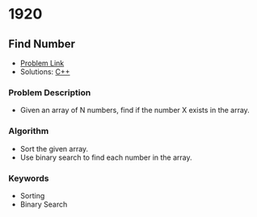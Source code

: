 # 1920
## Find Number

- [Problem Link](https://www.acmicpc.net/problem/1920)
- Solutions: [C++](./1920.cpp)

### Problem Description
- Given an array of N numbers, find if the number X exists in the array.

### Algorithm
- Sort the given array.
- Use binary search to find each number in the array.

### Keywords
- Sorting
- Binary Search
